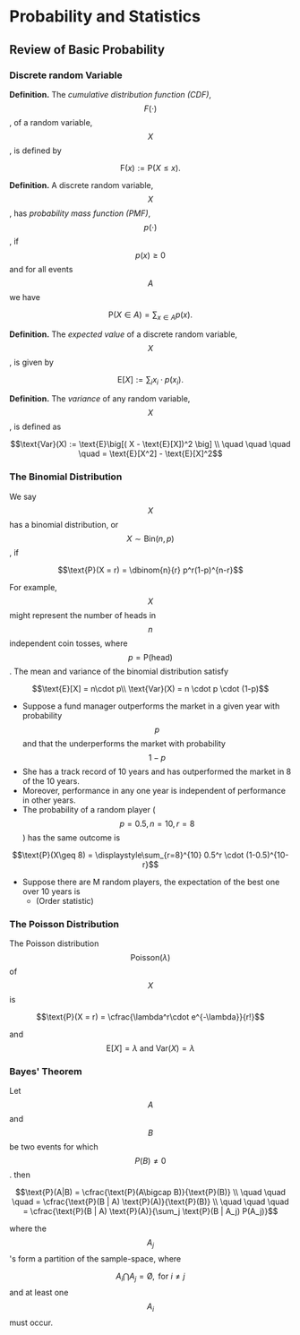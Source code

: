 # Probability and Statistics

## Review of Basic Probability

### Discrete random Variable

**Definition.** The _cumulative distribution function \(CDF\)_, $$F(\cdot)$$ , of a random variable, $$X$$ , is defined by 

$$\text{F}(x) := \text{P}(X \leq x).$$ 

**Definition.** A discrete random variable, $$X$$ , has _probability mass function \(PMF\)_, $$p(\cdot)$$, if $$p(x) \geq 0$$ and for all events $$A$$  we have

$$\text{P}(X \in A ) = \displaystyle\sum_{x\in A} p(x).$$ 

**Definition.** The _expected value_ of a discrete random variable, $$X$$ , is given by

$$\text{E}[X] := \displaystyle\sum_{i} x_i \cdot p(x_i). $$ 

**Definition.** The _variance_ of any random variable, $$X$$, is defined as 

$$\text{Var}(X) := \text{E}\big[( X - \text{E}[X])^2 \big] \\ \quad \quad \quad \quad = \text{E}[X^2] - \text{E}[X]^2$$ 

### The Binomial Distribution

We say $$X$$ has a binomial distribution, or $$X \sim \text{Bin}(n, p)$$ , if

$$\text{P}(X = r) = \dbinom{n}{r} p^r(1-p)^{n-r}$$ 

For example, $$X$$ might represent the number of heads in $$n$$ independent coin tosses, where $$p = \text{P(head)}$$ . The mean and variance of the binomial distribution satisfy

$$\text{E}[X] = n\cdot p\\ \text{Var}(X) = n \cdot p \cdot (1-p)$$ 

* Suppose a fund manager outperforms the market in a given year with probability $$p$$ and that the underperforms the market with probability $$1-p$$ 
* She has a track record of 10 years and has outperformed the market in 8 of the 10 years. 
* Moreover, performance in any one year is independent of performance in other years. 
* The probability of a random player \( $$p = 0.5, n=10, r=8$$ \) has the same outcome is

$$\text{P}(X\geq 8) = \displaystyle\sum_{r=8}^{10} 0.5^r \cdot (1-0.5)^{10-r}$$ 

* Suppose there are M random players, the expectation of the best one over 10 years is
  * \(Order statistic\)

### The Poisson Distribution

The Poisson distribution $$\text{Poisson}(\lambda)$$ of $$X$$ is

$$\text{P}(X = r) = \cfrac{\lambda^r\cdot e^{-\lambda}}{r!}$$ 

and $$\text{E}[X] = \lambda \text{ and } \text{Var}(X) = \lambda$$ 

### Bayes' Theorem

Let $$A$$ and $$B$$ be two events for which $$P(B) \neq0$$ . then

$$\text{P}(A|B) = \cfrac{\text{P}(A\bigcap B)}{\text{P}(B)} \\ \quad \quad \quad = \cfrac{\text{P}(B | A) \text{P}(A)}{\text{P}(B)} \\ \quad \quad \quad = \cfrac{\text{P}(B | A) \text{P}(A)}{\sum_j \text{P}(B | A_j) P(A_j)}$$ 

where the $$A_j $$ 's form a partition of the sample-space, where

$$A_i \bigcap A_j  = \text{\O}, \text{ for } i \neq j$$ and at least one $$A_i$$ must occur.







